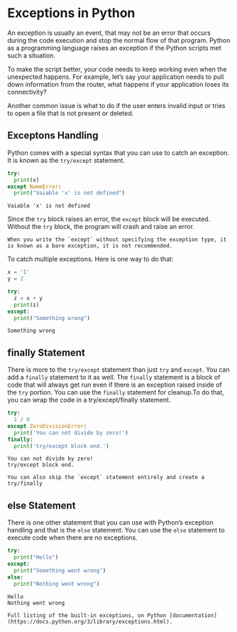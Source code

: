 # Exceptions in Python

An exception is usually an event, that may not be an error that occurs during the code execution and stop the normal flow of that program. Python as a programming language raises an exception if the Python scripts met such a situation.

To make the script better, your code needs to keep working even when the unexpected happens. For example, let’s say your application needs to pull down information from the router, what happens if your application loses its connectivity?

Another common issue is what to do if the user enters invalid input or tries to open a file that is not present or deleted.

## Exceptons Handling

Python comes with a special syntax that you can use to catch an exception. It is known as the `try/except` statement.

```py
try:
  print(x)
except NameError:
  print("Vaiable 'x' is not defined")
```

```console
Vaiable 'x' is not defined
```

Since the `try` block raises an error, the `except` block will be executed. Without the `try` block, the program will crash and raise an error.

```{Note}
When you write the `except` without specifying the exception type, it is known as a bare exception, it is not recommended.
```

To catch multiple exceptions. Here is one way to do that:

```py
x = '1'
y = 2

try:
  z = x + y
  print(z)
except:
  print("Something wrong")
```

```console
Something wrong
```

## finally Statement

There is more to the `try/except` statement than just `try` and `except`. You can add a `finally` statement to it as well. The `finally` statement is a block of code that will always get run even if there is an exception raised inside of the `try` portion. You can use the `finally` statement for cleanup.To do that, you can wrap the code in a try/except/finally statement.

```py
try:
  1 / 0
except ZeroDivisionError:
  print('You can not divide by zero!')
finally:
  print('try/except block end.')
```

```console
You can not divide by zero!
try/except block end.
```

```{Note}
You can also skip the `except` statement entirely and create a try/finally
```

## else Statement

There is one other statement that you can use with Python’s exception handling and that is the `else` statement. You can use the `else` statement to execute code when there are no exceptions.

```py
try:
  print("Hello")
except:
  print("Something went wrong")
else:
  print("Nothing went wrong")
```

```console
Hello
Nothing went wrong
```

```{seealso}
Full listing of the built-in exceptions, on Python [documentation](https://docs.python.org/3/library/exceptions.html).
```
